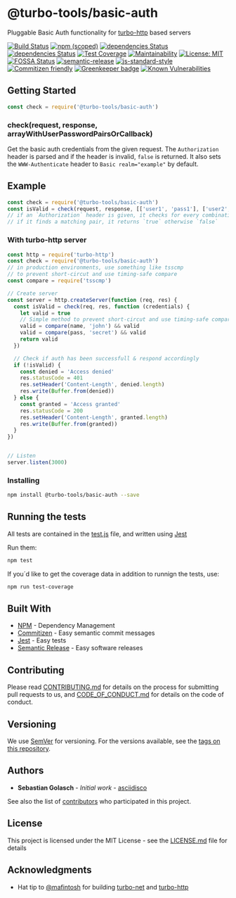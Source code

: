 # @turbo-tools/basic-auth

Pluggable Basic Auth functionality for [turbo-http](https://github.com/mafintosh/turbo-http) based servers

[![Build Status](https://travis-ci.org/turbo-tools/basic-auth.svg?branch=master)](https://travis-ci.org/turbo-tools/basic-auth)
[![npm (scoped)](https://img.shields.io/npm/v/@turbo-tools/basic-auth.svg?style=flat-square)](https://www.npmjs.com/package/@turbo-tools/basic-auth)
[![dependencies Status](https://david-dm.org/turbo-tools/basic-auth/status.svg)](https://david-dm.org/turbo-tools/basic-auth)
[![dependencies Status](https://david-dm.org/turbo-tools/basic-auth/dev-status.svg)](https://david-dm.org/turbo-tools/basic-auth#info=devDependencies)
[![Test Coverage](https://api.codeclimate.com/v1/badges/3f7c95c81719a6d64b02/test_coverage)](https://codeclimate.com/github/turbo-tools/basic-auth/test_coverage)
[![Maintainability](https://api.codeclimate.com/v1/badges/3f7c95c81719a6d64b02/maintainability)](https://codeclimate.com/github/turbo-tools/basic-auth/maintainability)
[![License: MIT](https://img.shields.io/badge/License-MIT-yellow.svg)](https://opensource.org/licenses/MIT)
[![FOSSA Status](https://app.fossa.io/api/projects/git%2Bgithub.com%2Fturbo-tools%2Fbasic-auth.svg?type=shield)](https://app.fossa.io/projects/git%2Bgithub.com%2Fturbo-tools%2Fbasic-auth?ref=badge_shield)
[![semantic-release](https://img.shields.io/badge/%20%20%F0%9F%93%A6%F0%9F%9A%80-semantic--release-e10079.svg)](https://github.com/semantic-release/semantic-release)
[![js-standard-style](https://img.shields.io/badge/code%20style-standard-brightgreen.svg?style=flat)](https://github.com/feross/standard)
[![Commitizen friendly](https://img.shields.io/badge/commitizen-friendly-brightgreen.svg)](http://commitizen.github.io/cz-cli/)
[![Greenkeeper badge](https://badges.greenkeeper.io/greenkeeperio/greenkeeper.svg)](https://greenkeeper.io/)
[![Known Vulnerabilities](https://snyk.io/test/github/turbo-tools/basic-auth/badge.svg?targetFile=package.json)](https://snyk.io/test/github/turbo-tools/basic-auth?targetFile=package.json)

## Getting Started

```js
const check = require('@turbo-tools/basic-auth')
```

### check(request, response, arrayWithUserPasswordPairsOrCallback)

Get the basic auth credentials from the given request. The `Authorization`
header is parsed and if the header is invalid, `false` is returned.
It also sets the `WWW-Authenticate` header to `Basic realm="example"` by default.

## Example

```js
const check = require('@turbo-tools/basic-auth')
const isValid = check(request, response, [['user1', 'pass1'], ['user2', 'pass2']])
// if an `Authorization` header is given, it checks for every combination in the array,
// if it finds a matching pair, it returns `true` otherwise `false`
```

### With turbo-http server

```js
const http = require('turbo-http')
const check = require('@turbo-tools/basic-auth')
// in production environments, use something like tsscmp
// to prevent short-circut and use timing-safe compare
const compare = require('tsscmp')

// Create server
const server = http.createServer(function (req, res) {
  const isValid = check(req, res, function (credentials) {
    let valid = true
    // Simple method to prevent short-circut and use timing-safe compare
    valid = compare(name, 'john') && valid
    valid = compare(pass, 'secret') && valid
    return valid
  })

  // Check if auth has been successfull & respond accordingly
  if (!isValid) {
    const denied = 'Access denied'
    res.statusCode = 401
    res.setHeader('Content-Length', denied.length)
    res.write(Buffer.from(denied))
  } else {
    const granted = 'Access granted'
    res.statusCode = 200
    res.setHeader('Content-Length', granted.length)
    res.write(Buffer.from(granted))
  }
})


// Listen
server.listen(3000)
```

### Installing

```bash
npm install @turbo-tools/basic-auth --save
```

## Running the tests

All tests are contained in the [test.js](test.js) file, and written using [Jest](https://facebook.github.io/jest/docs/en/getting-started.html)

Run them:

```bash
npm test
```

If you´d like to get the coverage data in addition to runnign the tests, use:

```bash
npm run test-coverage
```

## Built With

* [NPM](https://www.npmjs.com/) - Dependency Management
* [Commitizen](https://github.com/commitizen/cz-cli) - Easy semantic commit messages
* [Jest](https://facebook.github.io/jest/) - Easy tests
* [Semantic Release](https://github.com/semantic-release/semantic-release) - Easy software releases

## Contributing

Please read [CONTRIBUTING.md](CONTRIBUTING.md) for details on the process for submitting pull requests to us, and [CODE_OF_CONDUCT.md](CODE_OF_CONDUCT.md) for details on the code of conduct.

## Versioning

We use [SemVer](http://semver.org/) for versioning. For the versions available, see the [tags on this repository](https://github.com/turbo-tools/basic-auth/tags).

## Authors

* **Sebastian Golasch** - *Initial work* - [asciidisco](https://github.com/asciidisco)

See also the list of [contributors](https://github.com/turbo-tools/basic-auth/contributors) who participated in this project.

## License

This project is licensed under the MIT License - see the [LICENSE.md](LICENSE.md) file for details

## Acknowledgments

* Hat tip to [@mafintosh](https://github.com/mafintosh) for building [turbo-net](https://github.com/mafintosh/turbo-net) and [turbo-http](https://github.com/mafintosh/turbo-http)
